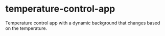 # temperature-control-app
 Temperature control app with a dynamic background that changes based on the temperature.

